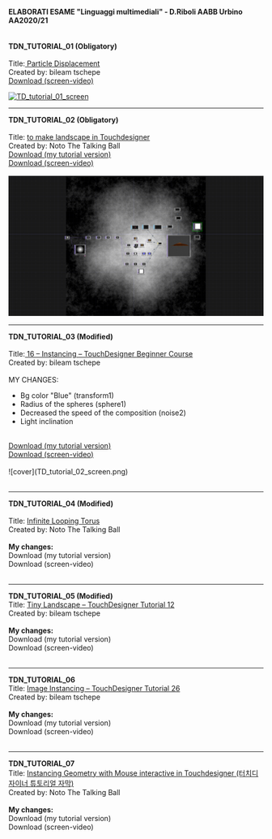 
<strong>ELABORATI ESAME "Linguaggi multimediali" - D.Riboli AABB Urbino AA2020/21</strong>
<br><br><br>
<b>TDN_TUTORIAL_01 (Obligatory)</b>
<br><br>
Title:<a href="https://www.youtube.com/watch?v=hbZjgHSCAPI&amp;ab_channel=bileamtschepe"> Particle Displacement</a>
<br>
Created by: bileam tschepe
<br>
<a href="https://github.com/daniele-ph/AABB.Urbino.daniele.lisi/files/6384006/TD_tutorial_01_screen-video.zip">Download (screen-video) 
  
![TD_tutorial_01_screen](https://user-images.githubusercontent.com/77739462/116413304-c5cac500-a837-11eb-9797-cb623e3c9d68.png)

--------
</a><b>TDN_TUTORIAL_02 (Obligatory)</b>
<br><br>
Title: <a href="https://www.youtube.com/watch?v=Kxng628ejFY&ab_channel=NotoTheTalkingBallHow">to make landscape in Touchdesigner</a>
<br>Created by: Noto The Talking Ball
<br>
<a href="https://github.com/daniele-ph/Elaborato.esame.daniele.lisi/files/6077874/Dl_tutorial_02.toe.zip">Download (my tutorial version)</a>
<br>
<a href="https://github.com/daniele-ph/AABB.Urbino.daniele.lisi/files/6384022/TD_tutorial_02_screen-video.zip">Download (screen-video)</a>
<br><br>
![cover](TD_tutorial_02_screen.png)

--------
<b>TDN_TUTORIAL_03 (Modified)</b>
<br><br>
Title:<a href="https://www.youtube.com/watch?v=rYet0SwTYa0&ab_channel=bileamtschepe"> 16 – Instancing – TouchDesigner Beginner Course</a>
 <br>
 Created by: bileam tschepe 
 <br><br>
MY CHANGES:
- Bg color "Blue" (transform1)<br>
- Radius of the spheres (sphere1)<br>
- Decreased the speed of the composition (noise2)<br>
- Light inclination
<br>
<a href="https://github.com/daniele-ph/AABB.Urbino.daniele.lisi/files/6391929/Dl_tutorial_03.2.toe.zip">Download (my tutorial version)</a>
<br>
<a href="https://github.com/daniele-ph/AABB.Urbino.daniele.lisi/files/6392182/TD_tutorial_03_screen-video.zip">Download (screen-video)</a>
<br><br>
![cover](TD_tutorial_02_screen.png)<br><br>

--------
</a><b>TDN_TUTORIAL_04 (Modified)</b>
<br><br>
Title: <a href="https://www.youtube.com/watch?v=lg6hNhQOtIA&ab_channel=NotoTheTalkingBall">Infinite Looping Torus</a>
<br>
Created by: Noto The Talking Ball 
<br><br>
<b>My changes:</b>
<br>
Download (my tutorial version)
<br>
Download (screen-video)
<br><br>

--------
</a><b>TDN_TUTORIAL_05 (Modified)</b>
<br>
Title: <a href="https://www.youtube.com/watch?v=AO7mqjLj8n4&ab_channel=bileamtschepe">Tiny Landscape – TouchDesigner Tutorial 12</a>
<br>
Created by: bileam tschepe
<br><br>
<b>My changes:</b>
<br>
Download (my tutorial version)
<br>
Download (screen-video)
<br><br>

--------
<b>TDN_TUTORIAL_06</b>
<br>
Title: <a href="https://www.youtube.com/watch?v=dCWUiyBYeho&ab_channel=bileamtschepe">Image Instancing – TouchDesigner Tutorial 26</a>
<br>
Created by: bileam tschepe
<br><br>
<b>My changes:</b>
<br>
Download (my tutorial version)
<br>
Download (screen-video)
<br><br>

--------
<b>TDN_TUTORIAL_07</b>
<br>
Title: <a href="https://www.youtube.com/watch?v=SJZIMGg-thY&ab_channel=NotoTheTalkingBall">Instancing Geometry with Mouse interactive in Touchdesigner (터치디자이너 튜토리얼 자막)</a>
<br>
Created by: Noto The Talking Ball
<br><br>
<b>My changes:</b>
<br>
Download (my tutorial version)
<br>
Download (screen-video)
<br><br>





